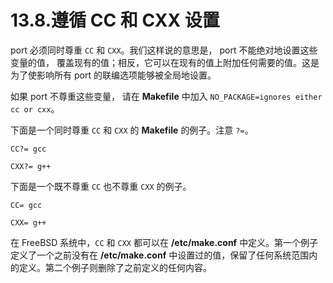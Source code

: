 # 13.8.遵循 CC 和 CXX 设置

port 必须同时尊重 `CC` 和 `CXX`。我们这样说的意思是， port 不能绝对地设置这些变量的值， 覆盖现有的值；相反，它可以在现有的值上附加任何需要的值。这是为了使影响所有 port 的联编选项能够被全局地设置。

如果 port 不尊重这些变量， 请在 **Makefile** 中加入 `NO_PACKAGE=ignores either cc or cxx`。

下面是一个同时尊重 `CC` 和 `CXX` 的 **Makefile** 的例子。注意 `?=`。

```shell-sessionl
CC?= gcc
```

```shell-sessionl
CXX?= g++
```

下面是一个既不尊重 `CC` 也不尊重 `CXX` 的例子。

```shell-sessionl
CC= gcc
```

```shell-sessionl
CXX= g++
```

在 FreeBSD 系统中，`CC` 和 `CXX` 都可以在 **/etc/make.conf** 中定义。第一个例子定义了一个之前没有在 **/etc/make.conf** 中设置过的值，保留了任何系统范围内的定义。第二个例子则删除了之前定义的任何内容。


